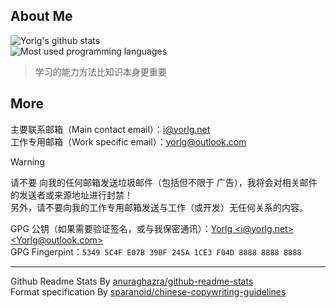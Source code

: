 ## About Me ##
<!-- 如果有人用 Github Readme Stats 官方地址出现无法获取卡片的情况，可以将官方端域名修改为 grs-mirror-0001.vercel.app -->
<img alt="Yorlg's github stats" src="https://github-readme-stats-self-hosted.vercel.app/api?username=Yorlg&ount_private=true&card_width=550&show_icons=true"/><br/>
<img alt="Most used programming languages" src="https://github-readme-stats-self-hosted.vercel.app/api/top-langs/?username=Yorlg&card_width=500&layout=compact" /><br/>

> 学习的能力方法比知识本身更重要   

## More ##
主要联系邮箱（Main contact email）：[i@yorlg.net](mailto:i@yorlg.net)  
工作专用邮箱（Work specific email）：[yorlg@outlook.com](mailto:yorlg@outlook.com)  
> [!WARNING]
> 请不要 向我的任何邮箱发送垃圾邮件（包括但不限于 广告），我将会对相关邮件的发送者或来源地址进行封禁！  
> 另外，请不要向我的工作专用邮箱发送与工作（或开发）无任何关系的内容。

GPG 公钥（如果需要验证签名，或与我保密通讯）：[Yorlg &lt;i@yorlg.net&gt; &lt;Yorlg@outlook.com&gt;](https://github.com/Yorlg.gpg)    
GPG Fingerpint：`5349 5C4F E07B 39BF 245A 1CE3 F04D 8888 8888 8888`

----------
Github Readme Stats By [anuraghazra/github-readme-stats](https://github.com/anuraghazra/github-readme-stats)  
Format specification By [sparanoid/chinese-copywriting-guidelines](https://github.com/sparanoid/chinese-copywriting-guidelines)  
<!--
**Yorlg/Yorlg** is a ✨ _special_ ✨ repository because its `README.md` (this file) appears on your GitHub profile.

Here are some ideas to get you started:

- 🔭 I’m currently working on ...
- 🌱 I’m currently learning ...
- 👯 I’m looking to collaborate on ...
- 🤔 I’m looking for help with ...
- 💬 Ask me about ...
- 📫 How to reach me: ...
- 😄 Pronouns: ...
- ⚡ Fun fact: ...
-->
